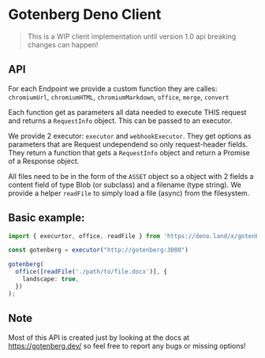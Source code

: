 # Gotenberg Deno Client
> This is a WIP client implementation until version 1.0 api breaking changes can happen!

## API
For each Endpoint we provide a custom function they are calles:
`chromiumUrl`, `chromiumHTML`, `chromiumMarkdown`, `office`, `merge`, `convert`

Each function get as parameters all data needed to execute THIS request and returns a `RequestInfo` object. This can be passed to an executor.

We provide 2 executor: `executor` and `webhookExecutor`. They get options as parameters that are Request undependend so only request-header fields. They return a function that gets a `RequestInfo` object and return a Promise of a Response object.

All files need to be in the form of the `ASSET` object so a object with 2 fields a content field of type Blob (or subclass) and a filename (type string). We provide a helper `readFile` to simply load a file (async) from the filesystem.



## Basic example:

```ts
import { execurtor, office, readFile } from 'https://deno.land/x/gotenberg/mod.ts'

const gotenberg = executor("http://gotenberg:3000")

gotenberg(
  office([readFile('./path/to/file.docx')], {
    landscape: true,
  })
);

```

## Note
Most of this API is created just by looking at the docs at https://gotenberg.dev/ so feel free to report any bugs or missing options!
